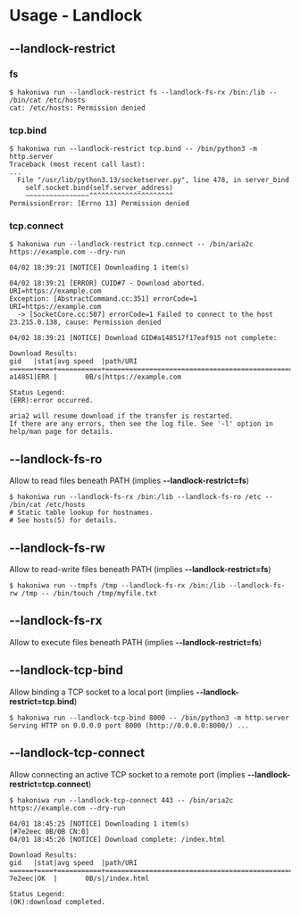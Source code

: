 # Usage - Landlock

## --landlock-restrict

### fs

```console,ignore
$ hakoniwa run --landlock-restrict fs --landlock-fs-rx /bin:/lib -- /bin/cat /etc/hosts
cat: /etc/hosts: Permission denied

```

### tcp.bind

```console,ignore
$ hakoniwa run --landlock-restrict tcp.bind -- /bin/python3 -m http.server
Traceback (most recent call last):
...
  File "/usr/lib/python3.13/socketserver.py", line 478, in server_bind
    self.socket.bind(self.server_address)
    ~~~~~~~~~~~~~~~~^^^^^^^^^^^^^^^^^^^^^
PermissionError: [Errno 13] Permission denied

```

### tcp.connect

```console,ignore
$ hakoniwa run --landlock-restrict tcp.connect -- /bin/aria2c https://example.com --dry-run

04/02 18:39:21 [NOTICE] Downloading 1 item(s)

04/02 18:39:21 [ERROR] CUID#7 - Download aborted. URI=https://example.com
Exception: [AbstractCommand.cc:351] errorCode=1 URI=https://example.com
  -> [SocketCore.cc:507] errorCode=1 Failed to connect to the host 23.215.0.138, cause: Permission denied

04/02 18:39:21 [NOTICE] Download GID#a148517f17eaf915 not complete:

Download Results:
gid   |stat|avg speed  |path/URI
======+====+===========+=======================================================
a14851|ERR |       0B/s|https://example.com

Status Legend:
(ERR):error occurred.

aria2 will resume download if the transfer is restarted.
If there are any errors, then see the log file. See '-l' option in help/man page for details.

```

## --landlock-fs-ro

Allow to read files beneath PATH (implies **--landlock-restrict=fs**)

```console,ignore
$ hakoniwa run --landlock-fs-rx /bin:/lib --landlock-fs-ro /etc -- /bin/cat /etc/hosts
# Static table lookup for hostnames.
# See hosts(5) for details.

```

## --landlock-fs-rw

Allow to read-write files beneath PATH (implies **--landlock-restrict=fs**)

```console
$ hakoniwa run --tmpfs /tmp --landlock-fs-rx /bin:/lib --landlock-fs-rw /tmp -- /bin/touch /tmp/myfile.txt

```

## --landlock-fs-rx

Allow to execute files beneath PATH (implies **--landlock-restrict=fs**)

## --landlock-tcp-bind

Allow binding a TCP socket to a local port (implies **--landlock-restrict=tcp.bind**)

```console,ignore
$ hakoniwa run --landlock-tcp-bind 8000 -- /bin/python3 -m http.server
Serving HTTP on 0.0.0.0 port 8000 (http://0.0.0.0:8000/) ...

```

## --landlock-tcp-connect

Allow connecting an active TCP socket to a remote port (implies **--landlock-restrict=tcp.connect**)

```console,ignore
$ hakoniwa run --landlock-tcp-connect 443 -- /bin/aria2c https://example.com --dry-run

04/01 18:45:25 [NOTICE] Downloading 1 item(s)
[#7e2eec 0B/0B CN:0]
04/01 18:45:26 [NOTICE] Download complete: /index.html

Download Results:
gid   |stat|avg speed  |path/URI
======+====+===========+=======================================================
7e2eec|OK  |       0B/s|/index.html

Status Legend:
(OK):download completed.

```
